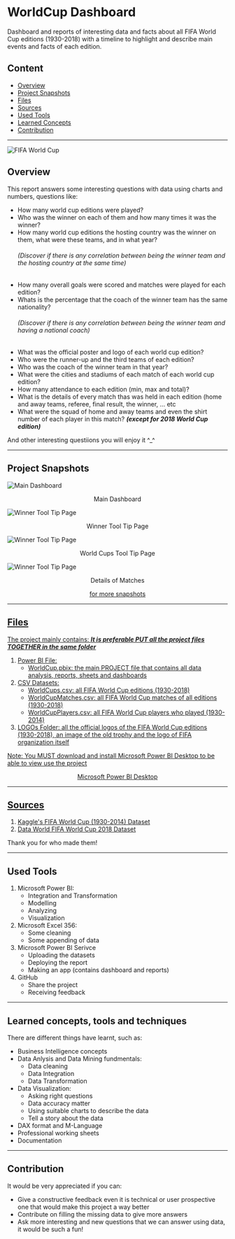 # WorldCup Dashboard
Dashboard and reports of interesting data and facts about all FIFA World Cup editions (1930-2018) 
with a timeline to highlight and describe main events and facts of each edition. 

## Content
- [Overview](https://github.com/yossef-elmahdy/WorldCup-PowerBI/blob/main/README.md#overview)
- [Project Snapshots](https://github.com/yossef-elmahdy/WorldCup-PowerBI/blob/main/README.md#project-snapshots)
- [Files](https://github.com/yossef-elmahdy/WorldCup-PowerBI/blob/main/README.md#files)
- [Sources](https://github.com/yossef-elmahdy/WorldCup-PowerBI/blob/main/README.md#sources)
- [Used Tools](https://github.com/yossef-elmahdy/WorldCup-PowerBI/blob/main/README.md#used-tools)
- [Learned Concepts](https://github.com/yossef-elmahdy/WorldCup-PowerBI/blob/main/README.md#learned-concepts-tools-and-techniques)
- [Contribution](https://github.com/yossef-elmahdy/WorldCup-PowerBI/blob/main/README.md#contribution)

--------------------------------------
![FIFA World Cup](https://www.kick442.com/wp-content/uploads/2020/07/IMG-20200715-WA0059.jpg)
## Overview
This report answers some interesting questions with data using charts and numbers, questions like: 
- How many world cup editions were played?
- Who was the winner on each of them and how many times it was the winner?
- How many world cup editions the hosting country was the winner on them, what were these teams, and in what year? 
        *<h6>(Discover if there is any correlation between being the winner team and the hosting country at the same time)<h6>*
- How many overall goals were scored and matches were played for each edition?
- Whats is the percentage that the coach of the winner team has the same nationality?
        *<h6>(Discover if there is any correlation between being the winner team and having a national coach)</h6>*
- What was the official poster and logo of each world cup edition?
- Who were the runner-up and the third teams of each edition?
- Who was the coach of the winner team in that year?
- What were the cities and stadiums of each match of each world cup edition?
- How many attendance to each edition (min, max and total)?
- What is the details of every match thas was held in each edition (home and away teams, referee, final result, the winner, ... etc
- What were the squad of home and away teams and even the shirt number of each player in this match? ***(except for 2018 World Cup edition)***
  
And other interesting questiions you will enjoy it ^_^

--------------------------------------
## Project Snapshots 
       
![Main Dashboard](https://github.com/yossef-elmahdy/WorldCup-PowerBI/blob/main/World%20Cup/Project%20Snapshots/MainDashboard.jpg)
<p align="center">
    Main Dashboard  
</p>  

![Winner Tool Tip Page](https://github.com/yossef-elmahdy/WorldCup-PowerBI/blob/main/World%20Cup/Project%20Snapshots/Tooltip1.jpg)
<p align="center">
    Winner Tool Tip Page   
</p> 
       
 
![Winner Tool Tip Page](https://github.com/yossef-elmahdy/WorldCup-PowerBI/blob/main/World%20Cup/Project%20Snapshots/Tooltip2.jpg)
<p align="center">
    World Cups Tool Tip Page   
</p> 

![Winner Tool Tip Page](https://github.com/yossef-elmahdy/WorldCup-PowerBI/blob/main/World%20Cup/Project%20Snapshots/MatchesTable.jpg)
<p align="center">
    Details of Matches    
</p> 
       

<p align="center">
       <a href="https://github.com/yossef-elmahdy/WorldCup-PowerBI/tree/main/World%20Cup/Project%20Snapshots">for more snapshots</a)
</p> 


--------------------------------------
## Files
The project mainly contains:      ***It is preferable PUT all the project files TOGETHER in the same folder***
  1. Power BI File: 
     - WorldCup.pbix: the main PROJECT file that contains all data analysis, reports, sheets and dashboards
  2. CSV Datasets: 
     - WorldCups.csv: all FIFA World Cup editions (1930-2018) 
     - WorldCupMatches.csv: all FIFA World Cup matches of all editions (1930-2018) 
     - WorldCupPlayers.csv: all FIFA World Cup players who played (1930-2014)
  3. LOGOs Folder: all the official logos of the FIFA World Cup editions (1930-2018), an image of the old trophy and the logo of FIFA organization itself
              

Note: You MUST download and install Microsoft Power BI Desktop to be able to view use the project

<p align="center">
       <a href="https://powerbi.microsoft.com/en-us/desktop/">Microsoft Power BI Desktop</a)
</p> 


--------------------------------------
## Sources
1. [Kaggle's FIFA World Cup (1930-2014) Dataset](https://www.kaggle.com/abecklas/fifa-world-cup)
2. [Data World FIFA World Cup 2018 Dataset](https://data.world/rezaghari/fifa-worldcup-2018)

Thank you for who made them! 

---------------------------------------
## Used Tools 
1. Microsoft Power BI: 
   - Integration and Transformation 
   - Modelling
   - Analyzing
   - Visualization 
2. Microsoft Excel 356: 
   - Some cleaning 
   - Some appending of data
3. Microsoft Power BI Serivce 
   - Uploading the datasets 
   - Deploying the report 
   - Making an app (contains dashboard and reports)
4. GitHub
   - Share the project 
   - Receiving feedback 
       
---------------------------------------
## Learned concepts, tools and techniques 
There are different things have learnt, such as: 
- Business Intelligence concepts 
- Data Anlysis and Data Mining fundmentals: 
  - Data cleaning 
  - Data Integration 
  - Data Transformation 
- Data Visualization: 
  - Asking right questions 
  - Data accuracy matter 
  - Using suitable charts to describe the data 
  - Tell a story about the data 
- DAX format and M-Language 
- Professional working sheets 
- Documentation 
       
---------------------------------------       
## Contribution
It would be very appreciated if you can: 
  - Give a constructive feedback even it is technical or user prospective one that would make this project a way better
  - Contribute on filling the missing data to give more answers
  - Ask more interesting and new questions that we can answer using data, it would be such a fun! 





